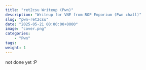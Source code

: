 ```yaml
---
title: "ret2csu Writeup (Pwn)"
description: "Writeup for VNE from ROP Emporium (Pwn chall)"
slug: "pwn-ret2csu"
date: "2025-05-21 00:00:00+0000"
image: "cover.png"
categories:
    - "Pwn"
tags: 
weight: 1
---
```


not done yet :P
